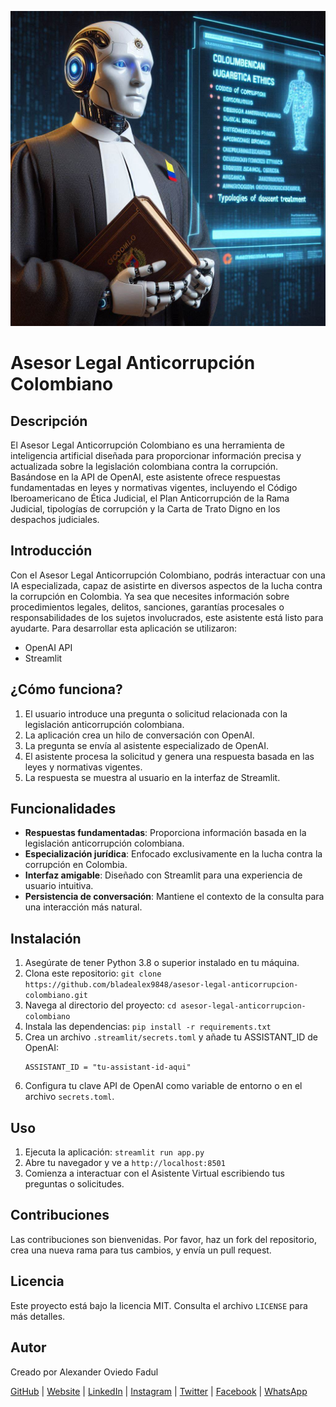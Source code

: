 ![Logo de ColDisBot](https://github.com/bladealex9848/asesor-legal-anticorrupcion-colombiano/blob/main/assets/logo.jpg)

# Asesor Legal Anticorrupción Colombiano

## Descripción

El Asesor Legal Anticorrupción Colombiano es una herramienta de inteligencia artificial diseñada para proporcionar información precisa y actualizada sobre la legislación colombiana contra la corrupción. Basándose en la API de OpenAI, este asistente ofrece respuestas fundamentadas en leyes y normativas vigentes, incluyendo el Código Iberoamericano de Ética Judicial, el Plan Anticorrupción de la Rama Judicial, tipologías de corrupción y la Carta de Trato Digno en los despachos judiciales.

## Introducción

Con el Asesor Legal Anticorrupción Colombiano, podrás interactuar con una IA especializada, capaz de asistirte en diversos aspectos de la lucha contra la corrupción en Colombia. Ya sea que necesites información sobre procedimientos legales, delitos, sanciones, garantías procesales o responsabilidades de los sujetos involucrados, este asistente está listo para ayudarte. Para desarrollar esta aplicación se utilizaron:

- OpenAI API
- Streamlit

## ¿Cómo funciona?

1. El usuario introduce una pregunta o solicitud relacionada con la legislación anticorrupción colombiana.
2. La aplicación crea un hilo de conversación con OpenAI.
3. La pregunta se envía al asistente especializado de OpenAI.
4. El asistente procesa la solicitud y genera una respuesta basada en las leyes y normativas vigentes.
5. La respuesta se muestra al usuario en la interfaz de Streamlit.

## Funcionalidades

- **Respuestas fundamentadas**: Proporciona información basada en la legislación anticorrupción colombiana.
- **Especialización jurídica**: Enfocado exclusivamente en la lucha contra la corrupción en Colombia.
- **Interfaz amigable**: Diseñado con Streamlit para una experiencia de usuario intuitiva.
- **Persistencia de conversación**: Mantiene el contexto de la consulta para una interacción más natural.

## Instalación

1. Asegúrate de tener Python 3.8 o superior instalado en tu máquina.
2. Clona este repositorio: `git clone https://github.com/bladealex9848/asesor-legal-anticorrupcion-colombiano.git`
3. Navega al directorio del proyecto: `cd asesor-legal-anticorrupcion-colombiano`
4. Instala las dependencias: `pip install -r requirements.txt`
5. Crea un archivo `.streamlit/secrets.toml` y añade tu ASSISTANT_ID de OpenAI:
   ```
   ASSISTANT_ID = "tu-assistant-id-aqui"
   ```
6. Configura tu clave API de OpenAI como variable de entorno o en el archivo `secrets.toml`.

## Uso

1. Ejecuta la aplicación: `streamlit run app.py`
2. Abre tu navegador y ve a `http://localhost:8501`
3. Comienza a interactuar con el Asistente Virtual escribiendo tus preguntas o solicitudes.

## Contribuciones

Las contribuciones son bienvenidas. Por favor, haz un fork del repositorio, crea una nueva rama para tus cambios, y envía un pull request.

## Licencia

Este proyecto está bajo la licencia MIT. Consulta el archivo `LICENSE` para más detalles.

## Autor

Creado por Alexander Oviedo Fadul

[GitHub](https://github.com/bladealex9848) | [Website](https://alexander.oviedo.isabellaea.com/) | [LinkedIn](https://www.linkedin.com/in/alexander-oviedo-fadul-49434b9a/) | [Instagram](https://www.instagram.com/alexander.oviedo.fadul) | [Twitter](https://twitter.com/alexanderofadul) | [Facebook](https://www.facebook.com/alexanderof/) | [WhatsApp](https://api.whatsapp.com/send?phone=573015930519&text=Hola%20!Quiero%20conversar%20contigo!%20)